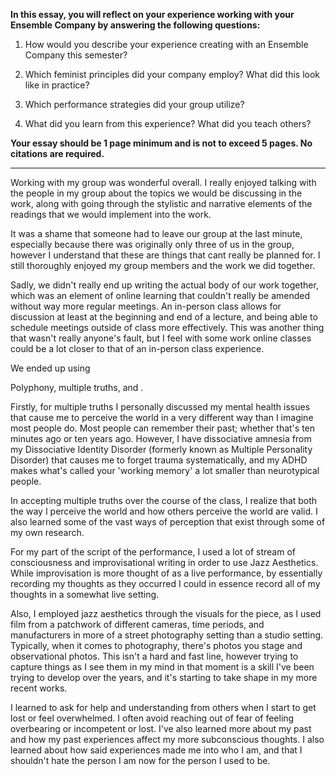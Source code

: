 <!--2020-12-3-AFR-E-->

**In this essay, you will reflect on your experience working with your Ensemble Company by answering the following questions:**

1. How would you describe your experience creating with an Ensemble Company this semester?

2. Which feminist principles did your company employ? What did this look like in practice?

3. Which performance strategies did your group utilize?

4. What did you learn from this experience? What did you teach others?

**Your essay should be 1 page minimum and is not to exceed 5 pages. No citations are required.**

---

<!-- 1. How would you describe your experience creating with an Ensemble Company this semester? -->

Working with my group was wonderful overall. I really enjoyed talking with the people in my group about the topics we would be discussing in the work, along with going through the stylistic and narrative elements of the readings that we would implement into the work. 

It was a shame that someone had to leave our group at the last minute, especially because there was originally only three of us in the group, however I understand that these are things that cant really be planned for. I still thoroughly enjoyed my group members and the work we did together. 

Sadly, we didn't really end up writing the actual body of our work together, which was an element of online learning that couldn't really be amended without way more regular meetings. An in-person class allows for discussion at least at the beginning and end of a lecture, and being able to schedule meetings outside of class more effectively. This was another thing that wasn't really anyone's fault, but I feel with some work online classes could be a lot closer to that of an in-person class experience.

<!--2. Which feminist principles did your company employ? What did this look like in practice?-->

We ended up using 

Polyphony, multiple truths, and <!--etc; fix the order-->.

Firstly, for multiple truths I personally discussed my mental health issues that cause me to perceive the world in a very different way than I imagine most people do. Most people can remember their past; whether that's ten minutes ago or ten years ago. However, I have dissociative amnesia from my Dissociative Identity Disorder (formerly known as Multiple Personality Disorder) that causes me to forget trauma systematically, and my ADHD makes what's called your 'working memory' a lot smaller than neurotypical people. 

In accepting multiple truths over the course of the class, I realize that both the way I perceive the world and how others perceive the world are valid. I also learned some of the vast ways of perception that exist through some of my own research.

<!--3. Which performance strategies did your group utilize?-->

For my part of the script of the performance, I used a lot of stream of consciousness and improvisational writing in order to use Jazz Aesthetics. While improvisation is more thought of as a live performance, by essentially recording my thoughts as they occurred I could in essence record all of my thoughts in a somewhat live setting.

Also, I employed jazz aesthetics through the visuals for the piece, as I used film from a patchwork of different cameras, time periods, and manufacturers in more of a street photography setting than a studio setting. Typically, when it comes to photography, there's photos you stage and observational photos. This isn't a hard and fast line, however trying to capture things as I see them in my mind in that moment is a skill I've been trying to develop over the years, and it's starting to take shape in my more recent works. 

<!--4. What did you learn from this experience? What did you teach others?-->

I learned to ask for help and understanding from others when I start to get lost or feel overwhelmed. I often avoid reaching out of fear of feeling overbearing or incompetent or lost. I've also learned more about my past and how my past experiences affect my more subconscious thoughts. I also learned about how said experiences made me into who I am, and that I shouldn't hate the person I am now for the person I used to be.

<!--
abbreviation key
 -->
